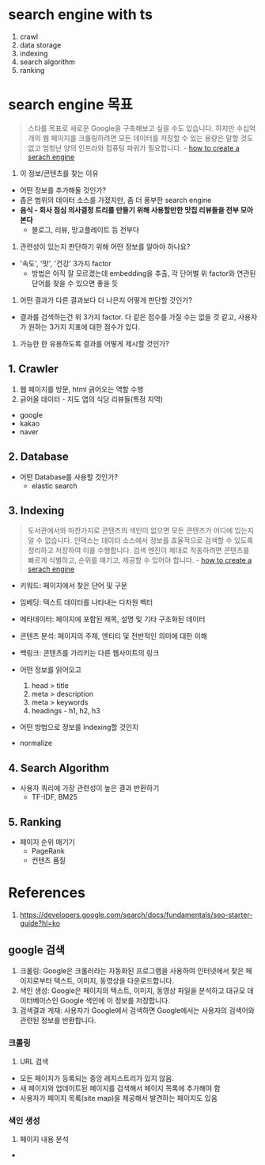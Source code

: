 # search engine with ts
1. crawl
2. data storage
3. indexing
4. search algorithm
5. ranking

# search engine 목표
> 스타를 목표로 새로운 Google을 구축해보고 싶을 수도 있습니다. 하지만 수십억 개의 웹 페이지를 크롤링하려면 모든 데이터를 저장할 수 있는 용량은 말할 것도 없고 엄청난 양의 인프라와 컴퓨팅 파워가 필요합니다. - [how to create a serach engine](https://www.elastic.co/kr/blog/how-to-create-a-search-engine)

1. 이 정보/콘텐츠를 찾는 이유
  - 어떤 정보를 추가해둘 것인가?
  - 좁은 범위의 데이터 소스를 가졌지만, 좀 더 풍부한 search engine
  - **음식 - 회사 점심 의사결정 트리를 만들기 위해 사용할만한 맛집 리뷰들을 전부 모아본다**
    - 블로그, 리뷰, 망고플레이트 등 전부다
1. 관련성이 있는지 판단하기 위해 어떤 정보를 알아야 하나요?
  - '속도', '맛', '건강' 3가지 factor
    - 방법은 아직 잘 모르겠는데 embedding을 추출, 각 단어별 위 factor와 연관된 단어를 찾을 수 있으면 좋을 듯
1. 어떤 결과가 다른 결과보다 더 나은지 어떻게 판단할 것인가?
  - 결과를 검색하는건 위 3가지 factor. 다 같은 점수를 가질 수는 없을 것 같고, 사용자가 원하는 3가지 지표에 대한 점수가 있다.
1. 가능한 한 유용하도록 결과를 어떻게 제시할 것인가?


## 1. Crawler
1. 웹 페이지를 방문, html 긁어오는 역할 수행
1. 긁어올 데이터 - 지도 앱의 식당 리뷰들(특정 지역)
  - google
  - kakao
  - naver

## 2. Database
- 어떤 Database를 사용할 것인가?
  - elastic search

## 3. Indexing
> 도서관에서와 마찬가지로 콘텐츠의 색인이 없으면 모든 콘텐츠가 어디에 있는지 알 수 없습니다. 인덱스는 데이터 소스에서 정보를 효율적으로 검색할 수 있도록 정리하고 저장하여 이를 수행합니다. 검색 엔진이 제대로 작동하려면 콘텐츠를 빠르게 식별하고, 순위를 매기고, 제공할 수 있어야 합니다. - [how to create a serach engine](https://www.elastic.co/kr/blog/how-to-create-a-search-engine)
- 키워드: 페이지에서 찾은 단어 및 구문
- 임베딩: 텍스트 데이터를 나타내는 다차원 벡터
- 메타데이터: 페이지에 포함된 제목, 설명 및 기타 구조화된 데이터
- 콘텐츠 분석: 페이지의 주제, 엔티티 및 전반적인 의미에 대한 이해
- 백링크: 콘텐츠를 가리키는 다른 웹사이트의 링크

- 어떤 정보를 읽어오고
  1. head > title
  1. meta > description
  1. meta > keywords
  1. headings - h1, h2, h3
- 어떤 방법으로 정보를 Indexing할 것인지
- normalize


## 4. Search Algorithm
- 사용자 쿼리에 가장 관련성이 높은 결과 반환하기
  - TF-IDF, BM25

## 5. Ranking
- 페이지 순위 매기기
  - PageRank
  - 컨텐츠 품질


# References
1. https://developers.google.com/search/docs/fundamentals/seo-starter-guide?hl=ko

## google 검색
1. 크롤링: Google은 크롤러라는 자동화된 프로그램을 사용하여 인터넷에서 찾은 페이지로부터 텍스트, 이미지, 동영상을 다운로드합니다.
1. 색인 생성: Google은 페이지의 텍스트, 이미지, 동영상 파일을 분석하고 대규모 데이터베이스인 Google 색인에 이 정보를 저장합니다.
1. 검색결과 게재: 사용자가 Google에서 검색하면 Google에서는 사용자의 검색어와 관련된 정보를 반환합니다.


### 크롤링
1. URL 검색
  - 모든 페이지가 등록되는 중앙 레지스트리가 있지 않음.
  - 새 페이지와 업데이트된 페이지를 검색해서 페이지 목록에 추가해야 함
  - 사용자가 페이지 목록(site map)을 제공해서 발견하는 페이지도 있음

### 색인 생성
1. 페이지 내용 분석
  -  <title> 요소 및 Alt 속성, 이미지, 동영상 등 텍스트 콘텐츠 및 핵심 콘텐츠 태그와 속성을 처리하고 분석
1. 클러스터링
  - 페이지가 인터넷에 있는 다른 페이지와 중복되는지 아니면 표준 페이지인지 판단
  - 먼저 인터넷에서 찾은 비슷한 콘텐츠의 페이지를 그룹으로 묶은 다음(클러스터링이라고도 함)한 다음 이 그룹을 가장 잘 대표하는 페이지를 선택
1. 표준 페이지와 그 콘텐츠에 관한 신호를 수집
  - 페이지의 언어, 콘텐츠가 속하는 국가, 페이지의 사용성


# Plan
- [x] Indexing 방식 리서치 (24/04/18)
  - 정보는 계속해서 추가하고,
  - index를 저장하는건 sqlite에 하자
    - bun은 자체 bun:sqlite가 있음
- 24/04/24
  - bun:sqlite 연결, indexed data 저장
    - DatabaseRepo class
      - 고수준 method 추가
    - [Q] Database에 어떻게 저장하는게 좋은건가?
      - DB Schema를 잘 짜는 법
      - Search Engine에서의 DB
- 24/04/26
  - data source를 어디서 얻으면 좋을까? 어떤 검색 엔진을 만들면 좋을까?
  - internal vs external
    

# Study notes

## Bun - SQLite
1. Typescript - `using` keyword
  - TS 5.2 부터 생김. using 키워드를 사용하면 해당 객체는 해당 스코프에서만 생명 주기를 갖는다.
  - Symbol.dispose를 구현하면, 해당 스코프를 벗어날 때 원하는 작업을 호출할 수 있음.
  - 파일 connection, DB Connection을 관리하는데 매우 유용해짐
2. Serialize
  - 복잡한 데이터 구조들을 전송가능한 형태로 변환하는 과정
    - 네트워크, 파일 전송 과정에서 원하는 데이터를 유지하기 위해
      -> 데이터 일관성과 무결성
  - ex, 객체의 인스턴스를 JSON 형태로 변환
3. in-memory Database
  - 디스크에 데이터를 저장하지 않고, RAN 내에서 전체 데이터베이스를 운영하는 방식
  - 해당 프로그램과 생명 주기가 같아서, 프로그램이 종료되면 데이터베이스도 사라진다.
4. prepare

## Kagi(open source search engine)
- external, internal(자체 구축) 두가지 data src를 씀
- data source (external)
  - anonymized API calls to traditional search indexes like Google, Yandex, Mojeek and Brave, specialized search engines like Marginalia, and sources of vertical information like Wolfram Alpha, Apple, Wikipedia, Open Meteo, Yelp, TripAdvisor and other APIs.
- data source (internal)
  - coming from our web index (internal name - Teclis) and news index (internal name - TinyGem). Kagi's indexes provide unique results that help you discover non-commercial websites and "small web" discussions surrounding a particular topic. Kagi's Teclis and TinyGem indexes are both available as an API.

## small webs
- [small-web](https://blog.kagi.com/small-web) [ben hoyt - the small web is beautiful](https://benhoyt.com/writings/the-small-web-is-beautiful/)
  - 비상업적으로 올리는 웹페이지의 글들
  - size가 작은 웹 사이트들

# references 
1. [how to create a search engine](https://www.elastic.co/kr/blog/how-to-create-a-search-engine)
